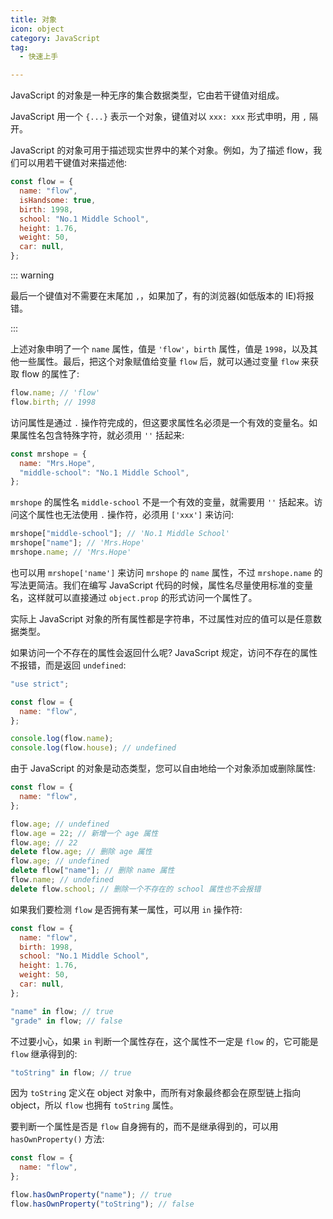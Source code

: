 ```yaml
---
title: 对象
icon: object
category: JavaScript
tag:
  - 快速上手

---
```


JavaScript 的对象是一种无序的集合数据类型，它由若干键值对组成。

JavaScript 用一个 `{...}` 表示一个对象，键值对以 `xxx: xxx` 形式申明，用 `,` 隔开。

<!-- more -->

JavaScript 的对象可用于描述现实世界中的某个对象。例如，为了描述 flow，我们可以用若干键值对来描述他:

```js
const flow = {
  name: "flow",
  isHandsome: true,
  birth: 1998,
  school: "No.1 Middle School",
  height: 1.76,
  weight: 50,
  car: null,
};
```

::: warning

最后一个键值对不需要在末尾加 `,`，如果加了，有的浏览器(如低版本的 IE)将报错。

:::

上述对象申明了一个 `name` 属性，值是 `'flow'`，`birth` 属性，值是 `1998`，以及其他一些属性。最后，把这个对象赋值给变量 `flow` 后，就可以通过变量 `flow` 来获取 flow 的属性了:

```js
flow.name; // 'flow'
flow.birth; // 1998
```

访问属性是通过 `.` 操作符完成的，但这要求属性名必须是一个有效的变量名。如果属性名包含特殊字符，就必须用 `''` 括起来:

```js
const mrshope = {
  name: "Mrs.Hope",
  "middle-school": "No.1 Middle School",
};
```

`mrshope` 的属性名 `middle-school` 不是一个有效的变量，就需要用 `''` 括起来。访问这个属性也无法使用 `.` 操作符，必须用 `['xxx']` 来访问:

```js
mrshope["middle-school"]; // 'No.1 Middle School'
mrshope["name"]; // 'Mrs.Hope'
mrshope.name; // 'Mrs.Hope'
```

也可以用 `mrshope['name']` 来访问 `mrshope` 的 `name` 属性，不过 `mrshope.name` 的写法更简洁。我们在编写 JavaScript 代码的时候，属性名尽量使用标准的变量名，这样就可以直接通过 `object.prop` 的形式访问一个属性了。

实际上 JavaScript 对象的所有属性都是字符串，不过属性对应的值可以是任意数据类型。

如果访问一个不存在的属性会返回什么呢? JavaScript 规定，访问不存在的属性不报错，而是返回 `undefined`:

```js
"use strict";

const flow = {
  name: "flow",
};

console.log(flow.name);
console.log(flow.house); // undefined
```

由于 JavaScript 的对象是动态类型，您可以自由地给一个对象添加或删除属性:

```js
const flow = {
  name: "flow",
};

flow.age; // undefined
flow.age = 22; // 新增一个 age 属性
flow.age; // 22
delete flow.age; // 删除 age 属性
flow.age; // undefined
delete flow["name"]; // 删除 name 属性
flow.name; // undefined
delete flow.school; // 删除一个不存在的 school 属性也不会报错
```

如果我们要检测 `flow` 是否拥有某一属性，可以用 `in` 操作符:

```js
const flow = {
  name: "flow",
  birth: 1998,
  school: "No.1 Middle School",
  height: 1.76,
  weight: 50,
  car: null,
};

"name" in flow; // true
"grade" in flow; // false
```

不过要小心，如果 `in` 判断一个属性存在，这个属性不一定是 `flow` 的，它可能是 `flow` 继承得到的:

```js
"toString" in flow; // true
```

因为 `toString` 定义在 object 对象中，而所有对象最终都会在原型链上指向 object，所以 `flow` 也拥有 `toString` 属性。

要判断一个属性是否是 `flow` 自身拥有的，而不是继承得到的，可以用 `hasOwnProperty()` 方法:

```js
const flow = {
  name: "flow",
};

flow.hasOwnProperty("name"); // true
flow.hasOwnProperty("toString"); // false
```
